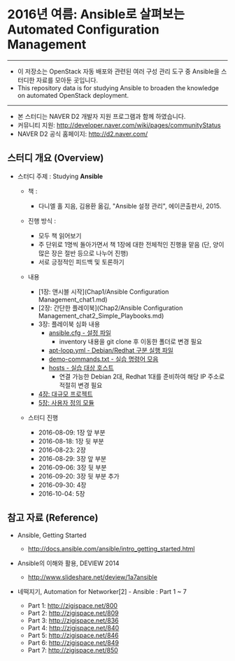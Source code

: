 # 2016년 여름: Ansible로 살펴보는 Automated Configuration Management

*****************************************************************

* 이 저장소는 OpenStack 자동 배포와 관련된 여러 구성 관리 도구 중
  Ansible을 스터디한 자료를 모아둔 곳입니다.
* This repository data is for studying Ansible to broaden the
  knowledge on automated OpenStack deployment.

*****************************************************************

* 본 스터디는 NAVER D2 개발자 지원 프로그램과 함께 하였습니다.
 * 커뮤니티 지원: http://developer.naver.com/wiki/pages/communityStatus
 * NAVER D2 공식 홈페이지: http://d2.naver.com/

## 스터디 개요 (Overview)

* 스터디 주제 : Studying __Ansible__

  * 책 :
    * 다니엘 홀 지음, 김용환 옮김, "Ansible 설정 관리", 에이콘출판사, 2015.

  * 진행 방식 :
    * 모두 책 읽어보기
    * 주 단위로 1명씩 돌아가면서 책 1장에 대한 전체적인 진행을 맡음
     (단, 양이 많은 장은 절반 등으로 나누어 진행)
    * 서로 긍정적인 피드백 및 토론하기

  * 내용
    * [1장: 앤시블 시작](Chap1/Ansible Configuration Management_chat1.md)
    * [2장: 간단한 플레이북](Chap2/Ansible Configuration Management_chat2_Simple_Playbooks.md)
    * 3장: 플레이북 심화 내용
      * [ansible.cfg - 설정 파일](Chap3-peter/ansible.cfg)
        * inventory 내용을 git clone 후 이동한 폴더로 변경 필요
      * [apt-loop.yml - Debian/Redhat 구분 실행 파일](Chap3-peter/apt-loop.yml)
      * [demo-commands.txt - 실습 명령어 모음](Chap3-peter/demo-commands.txt)
      * [hosts - 실습 대상 호스트](Chap3-peter/hosts)
        * 연결 가능한 Debian 2대, Redhat 1대를 준비하여 해당 IP 주소로 적절히 변경 필요
    * [4장: 대규모 프로젝트](Chap4/Chapter4_Large_Project.md)
    * [5장: 사용자 정의 모듈](Chap5/Chapter5_Custom_Modules.md)

  * 스터디 진행
    * 2016-08-09: 1장 앞 부분
    * 2016-08-18: 1장 뒷 부분
    * 2016-08-23: 2장
    * 2016-08-29: 3장 앞 부분
    * 2016-09-06: 3장 뒷 부분
    * 2016-09-20: 3장 뒷 부분 추가
    * 2016-09-30: 4장
    * 2016-10-04: 5장


## 참고 자료 (Reference)

* Ansible, Getting Started
  * http://docs.ansible.com/ansible/intro_getting_started.html

* Ansible의 이해와 활용, DEVIEW 2014
  * http://www.slideshare.net/deview/1a7ansible

* 네떡지기, Automation for Networker[2] - Ansible : Part 1 ~ 7
  * Part 1: http://zigispace.net/800
  * Part 2: http://zigispace.net/809
  * Part 3: http://zigispace.net/836
  * Part 4: http://zigispace.net/840
  * Part 5: http://zigispace.net/846
  * Part 6: http://zigispace.net/849
  * Part 7: http://zigispace.net/850
